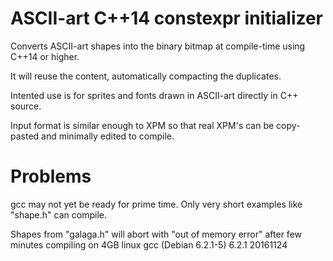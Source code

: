 # ASCII-art C++14 constexpr initializer

Converts ASCII-art shapes into the binary bitmap
at compile-time using C++14 or higher.

It will reuse the content, automatically 
compacting the duplicates.

Intented use is for sprites and fonts drawn in
ASCII-art directly in C++ source.

Input format is similar enough to XPM so that 
real XPM's can be copy-pasted and minimally edited
to compile.

# Problems

gcc may not yet be ready for prime time.
Only very short examples like "shape.h"
can compile.

Shapes from "galaga.h" will abort with
"out of memory error" after few minutes
compiling on 4GB linux gcc (Debian 6.2.1-5) 6.2.1 20161124
